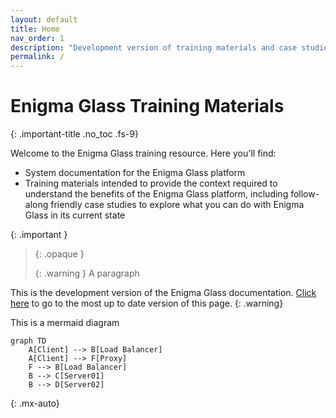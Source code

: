 ```yaml
---
layout: default
title: Home
nav_order: 1
description: "Development version of training materials and case studies for the Enigma Glass SIEM platform"
permalink: /
---
```

# Enigma Glass Training Materials
{: .important-title .no_toc .fs-9}

Welcome to the Enigma Glass training resource. Here you'll find:
 - System documentation for the Enigma Glass platform
 - Training materials intended to provide the context required to understand the benefits of the Enigma Glass platform, including follow-along friendly case studies to explore what you can do with Enigma Glass in its current state

 {: .important }
> {: .opaque }
> <div markdown="block">
> {: .warning }
> A paragraph
> </div>

This is the development version of the Enigma Glass documentation. [Click here](https://enigmaglass-docs.github.io/enigmaglass/) to go to the most up to date version of this page.
{: .warning}

This is a mermaid diagram

```mermaid
graph TD
    A[Client] --> B[Load Balancer]
    A[Client] --> F[Proxy]
    F --> B[Load Balancer]
    B --> C[Server01]
    B --> D[Server02]
```
{: .mx-auto}